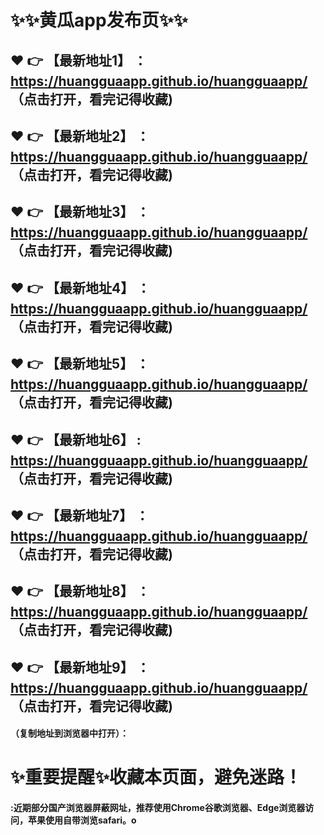# :sparkles::sparkles:黄瓜app发布页:sparkles::sparkles:

 :heart: :point_right: 【最新地址1】 ：https://huangguaapp.github.io/huangguaapp/  （点击打开，看完记得收藏)
 ------
 :heart: :point_right: 【最新地址2】 ：https://huangguaapp.github.io/huangguaapp/  （点击打开，看完记得收藏)
 ------
 :heart: :point_right: 【最新地址3】 ：https://huangguaapp.github.io/huangguaapp/   （点击打开，看完记得收藏)
 ------
 :heart: :point_right: 【最新地址4】 ：https://huangguaapp.github.io/huangguaapp/  （点击打开，看完记得收藏)
 ------
 :heart: :point_right: 【最新地址5】 ：https://huangguaapp.github.io/huangguaapp/   （点击打开，看完记得收藏)
 ------
 :heart: :point_right: 【最新地址6】 : https://huangguaapp.github.io/huangguaapp/   （点击打开，看完记得收藏)
 ------
 :heart: :point_right: 【最新地址7】 ：https://huangguaapp.github.io/huangguaapp/   （点击打开，看完记得收藏)
 ------
 :heart: :point_right: 【最新地址8】 ：https://huangguaapp.github.io/huangguaapp/  （点击打开，看完记得收藏)
 ------
 :heart: :point_right: 【最新地址9】 ：https://huangguaapp.github.io/huangguaapp/   （点击打开，看完记得收藏)
  ------

  
#### （复制地址到浏览器中打开）：
# :sparkles:重要提醒:sparkles:收藏本页面，避免迷路！
#### :近期部分国产浏览器屏蔽网址，推荐使用Chrome谷歌浏览器、Edge浏览器访问，苹果使用自带浏览safari。o
